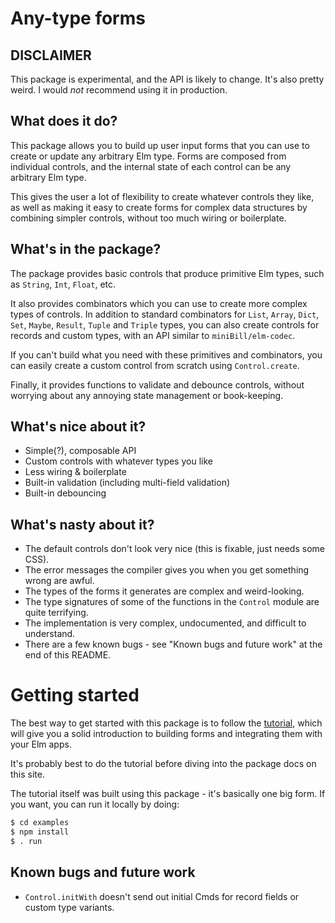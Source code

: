 # Any-type forms

## DISCLAIMER

This package is experimental, and the API is likely to change. It's also pretty 
weird. I would *not* recommend using it in production.

## What does it do?

This package allows you to build up user input forms that you can use to create 
or update any arbitrary Elm type. Forms are composed from individual controls,
and the internal state of each control can be any arbitrary Elm type.

This gives the user a lot of flexibility to create whatever controls they
like, as well as making it easy to create forms for complex data structures 
by combining simpler controls, without too much wiring or boilerplate.

## What's in the package?

The package provides basic controls that produce primitive Elm types, such as 
`String`, `Int`, `Float`, etc. 

It also provides combinators which you can use to create more complex types of 
controls. In addition to standard combinators for `List`, `Array`, `Dict`, 
`Set`, `Maybe`, `Result`, `Tuple` and `Triple` types, you can also create 
controls for records and custom types, with an API similar to 
`miniBill/elm-codec`.

If you can't build what you need with these primitives and combinators, you can 
easily create a custom control from scratch using `Control.create`.

Finally, it provides functions to validate and debounce controls, without 
worrying about any annoying state management or book-keeping.

## What's nice about it?

* Simple(?), composable API
* Custom controls with whatever types you like
* Less wiring & boilerplate
* Built-in validation (including multi-field validation)
* Built-in debouncing

## What's nasty about it?

* The default controls don't look very nice (this is fixable, just needs some CSS).
* The error messages the compiler gives you when you get something wrong are awful.
* The types of the forms it generates are complex and weird-looking.
* The type signatures of some of the functions in the `Control` module are quite terrifying.
* The implementation is very complex, undocumented, and difficult to understand.
* There are a few known bugs - see "Known bugs and future work" at the end of this README.

# Getting started

The best way to get started with this package is to follow the 
[tutorial](https://edkelly303.github.io/elm-any-type-forms/), which will give 
you a solid introduction to building forms and integrating them with your Elm 
apps.

It's probably best to do the tutorial before diving into the package docs on 
this site.

The tutorial itself was built using this package - it's basically one big form. 
If you want, you can run it locally by doing:

```bash
$ cd examples
$ npm install
$ . run
```

## Known bugs and future work

- `Control.initWith` doesn't send out initial Cmds for record fields or custom 
type variants.
